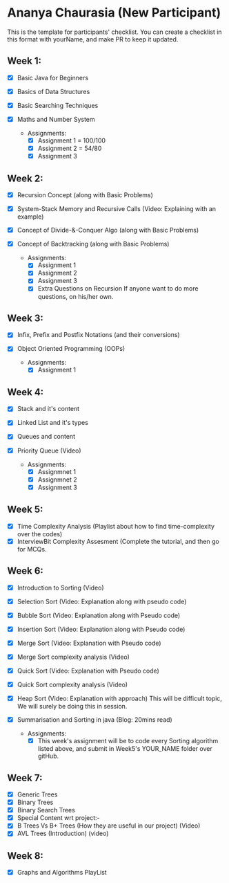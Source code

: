 # Ananya Chaurasia  (New Participant)
This is the template for participants' checklist. You can create a checklist in this format with yourName, and make PR to keep it updated.

## Week 1:

- [x] Basic Java for Beginners
- [x] Basics of Data Structures
- [x] Basic Searching Techniques
- [x] Maths and Number System

  * Assignments:
    - [x] Assignment 1 = 100/100
    - [x] Assignment 2 = 54/80
    - [x] Assignment 3

 ## Week 2:

- [x] Recursion Concept (along with Basic Problems)
- [x] System-Stack Memory and Recursive Calls (Video: Explaining with an example)
- [x] Concept of Divide-&-Conquer Algo (along with Basic Problems)
- [x] Concept of Backtracking (along with Basic Problems)

   * Assignments:
     - [x] Assignment 1
     - [x] Assignment 2
     - [x] Assignment 3
     - [x] Extra Questions on Recursion If anyone want to do more questions, on his/her own.
      
 ## Week 3:
   
- [x] Infix, Prefix and Postfix Notations (and their conversions)
- [x] Object Oriented Programming (OOPs)

    * Assignments:
       - [x] Assignment 1
       
 ##  Week 4:
 
- [x] Stack and it's content
- [x] Linked List and it's types
- [x] Queues and content
- [x] Priority Queue (Video)

   * Assignments:
       - [x] Assignmnet 1
       - [x] Assignmnet 2
       - [x] Assignment 3
       
## Week 5:

- [x] Time Complexity Analysis (Playlist about how to find time-complexity over the codes)
- [x] InterviewBit Complexity Assesment (Complete the tutorial, and then go for MCQs.

## Week 6:

- [x] Introduction to Sorting (Video)
- [X] Selection Sort (Video: Explanation along with pseudo code)
- [x] Bubble Sort (Video: Explanation along with Pseudo code)
- [x] Insertion Sort (Video: Explanation along with Pseudo code)
- [x] Merge Sort (Video: Explanation with Pseudo code)
- [x] Merge Sort complexity analysis (Video)
- [x] Quick Sort (Video: Explanation with Pseudo code)
- [x] Quick Sort complexity analysis (Video)
- [x] Heap Sort (Video: Explanation with approach) This will be difficult topic, We will surely be doing this in session.
- [x] Summarisation and Sorting in java (Blog: 20mins read)

   * Assignments: 
     - [x] This week's assignment will be to code every Sorting algorithm listed above, and submit in Week5's YOUR_NAME folder over gitHub.
     
## Week 7:

- [x] Generic Trees
- [x] Binary Trees
- [x] Binary Search Trees
- [x] Special Content wrt project:-
- [x] B Trees Vs B+ Trees (How they are useful in our project) (Video)
- [x] AVL Trees (Introduction) (video)

## Week 8:

- [x] Graphs and Algorithms PlayList
